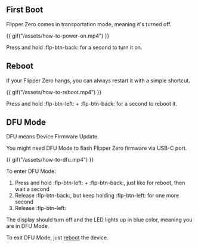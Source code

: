 ## First Boot

Flipper Zero comes in transportation mode, meaning it's turned off.

{{ gif("/assets/how-to-power-on.mp4") }}

Press and hold :flp-btn-back: for a second to turn it on.

## Reboot

If your Flipper Zero hangs, you can always restart it with a simple shortcut.

{{ gif("/assets/how-to-reboot.mp4") }}

Press and hold :flp-btn-left: + :flp-btn-back: for a second to reboot it.

## DFU Mode

DFU means Device Firmware Update.

You might need DFU Mode to flash Flipper Zero firmware via USB-C port.

{{ gif("/assets/how-to-dfu.mp4") }}

To enter DFU Mode:

1. Press and hold :flp-btn-left: + :flp-btn-back:, just like for reboot, then wait a second
2. Release :flp-btn-back:, but keep holding :flp-btn-left: for one more second
3. Release :flp-btn-left:

The display should turn off and the LED lights up in blue color, meaning you are in DFU Mode.

To exit DFU Mode, just [reboot](#reboot) the device.